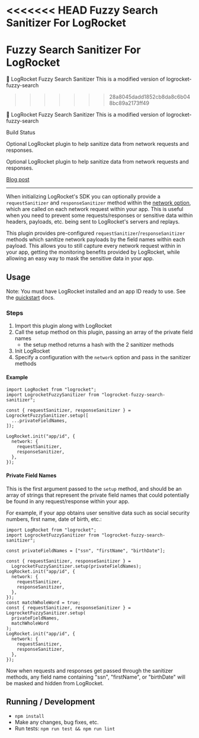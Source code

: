 <<<<<<< HEAD
Fuzzy Search Sanitizer For LogRocket
=======
# Fuzzy Search Sanitizer For LogRocket

🚀 LogRocket Fuzzy Search Sanitizer
This is a modified version of logrocket-fuzzy-search
>>>>>>> 28a8045dadd1852cb8da8c6b048bc89a2173ff49

🚀 LogRocket Fuzzy Search Sanitizer This is a modified version of logrocket-fuzzy-search

Build Status

Optional LogRocket plugin to help sanitize data from network requests and responses.

Optional LogRocket plugin to help sanitize data from network requests and responses.

[Blog post](https://medium.com/@josh_bailey4/sanitizing-data-with-logrocket-2af1bbbe46a1)

---

When initializing LogRocket's SDK you can optionally provide a `requestSanitizer` and `responseSanitizer` method within the [network option](https://docs.logrocket.com/reference#network), which are called on each network request within your app. This is useful when you need to prevent some requests/responses or sensitive data within headers, payloads, etc. being sent to LogRocket's servers and replays.

This plugin provides pre-configured `requestSanitizer`/`responseSanitizer` methods which sanitize network payloads by the field names within each payload. This allows you to still capture every network request within in your app, getting the monitoring benefits provided by LogRocket, while allowing an easy way to mask the sensitive data in your app.

## Usage

Note: You must have LogRocket installed and an app ID ready to use. See the [quickstart](https://docs.logrocket.com/docs/quickstart) docs.

### Steps

1. Import this plugin along with LogRocket
2. Call the setup method on this plugin, passing an array of the private field names
   - the setup method returns a hash with the 2 sanitizer methods
3. Init LogRocket
4. Specify a configuration with the `network` option and pass in the sanitizer methods

#### Example

```es6
import LogRocket from "logrocket";
import LogrocketFuzzySanitizer from "logrocket-fuzzy-search-sanitizer";

const { requestSanitizer, responseSanitizer } = LogrocketFuzzySanitizer.setup([
  ...privateFieldNames,
]);

LogRocket.init("app/id", {
  network: {
    requestSanitizer,
    responseSanitizer,
  },
});
```

#### Private Field Names

This is the first argument passed to the `setup` method, and should be an array of strings that represent the private field names that could potentially be found in any request/response within your app.

For example, if your app obtains user sensitive data such as social security numbers, first name, date of birth, etc.:

```es6
import LogRocket from "logrocket";
import LogrocketFuzzySanitizer from "logrocket-fuzzy-search-sanitizer";

const privateFieldNames = ["ssn", "firstName", "birthDate"];

const { requestSanitizer, responseSanitizer } =
  LogrocketFuzzySanitizer.setup(privateFieldNames);
LogRocket.init("app/id", {
  network: {
    requestSanitizer,
    responseSanitizer,
  },
});
const matchWholeWord = true;
const { requestSanitizer, responseSanitizer } = LogrocketFuzzySanitizer.setup(
  privateFieldNames,
  matchWholeWord
);
LogRocket.init("app/id", {
  network: {
    requestSanitizer,
    responseSanitizer,
  },
});
```

Now when requests and responses get passed through the sanitizer methods, any field name containing "ssn", "firstName", or "birthDate" will be masked and hidden from LogRocket.

## Running / Development

- `npm install`
- Make any changes, bug fixes, etc.
- Run tests: `npm run test && npm run lint`
